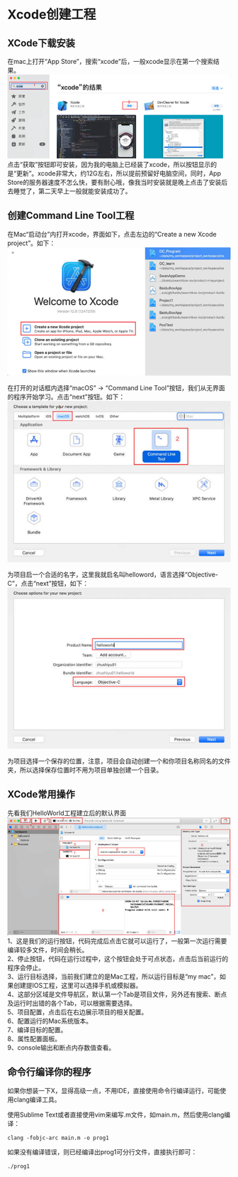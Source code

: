 # Xcode创建工程

## XCode下载安装
在mac上打开“App Store”，搜索“xcode”后，一般xcode显示在第一个搜索结果。  
![install](images/xcode_download.jpg)  
点击“获取”按钮即可安装，因为我的电脑上已经装了xcode，所以按钮显示的是“更新”。xcode非常大，约12G左右，所以提前预留好电脑空间，同时，App Store的服务器速度不怎么快，要有耐心哦，像我当时安装就是晚上点击了安装后去睡觉了，第二天早上一般就能安装成功了。

## 创建Command Line Tool工程
在Mac“启动台”内打开xcode，界面如下，点击左边的“Create a new Xcode project”。如下：
![创建工程](images/xcode_create_project.jpg)

在打开的对话框内选择“macOS” -> “Command Line Tool”按钮，我们从无界面的程序开始学习。点击“next”按钮。如下：
![Command Line Tool](images/xcode_create_command_line.jpg)

为项目启一个合适的名字，这里我就启名叫helloword，语言选择“Objective-C”，点击“next”按钮，如下：  
![project name](images/xcode_projec_name.jpg)

为项目选择一个保存的位置，注意，项目会自动创建一个和你项目名称同名的文件夹，所以选择保存位置时不用为项目单独创建一个目录。

## XCode常用操作
先看我们HelloWorld工程建立后的默认界面  
![xcode ui 1](images/xcode_interface_1.jpg)  
1、这是我们的运行按钮，代码完成后点击它就可以运行了，一般第一次运行需要编译较多文件，时间会稍长。  
2、停止按钮，代码在运行过程中，这个按钮会处于可点状态，点击后当前运行的程序会停止。  
3、运行目标选择，当前我们建立的是Mac工程，所以运行目标是“my mac”，如果创建提IOS工程，这里可以选择手机或模拟器。  
4、这部分区域是文件导航区，默认第一个Tab是项目文件，另外还有搜索、断点及运行时出错的各个Tab，可以根据需要选择。  
5、项目配置，点击后在右边展示项目的相关配置。  
6、配置运行的Mac系统版本。  
7、编译目标的配置。  
8、属性配置面板。  
9、console输出和断点内存数值查看。  

## 命令行编译你的程序
如果你想装一下X，显得高级一点，不用IDE，直接使用命令行编译运行，可能使用clang编译工具。

使用Sublime Text或者直接使用vim来编写.m文件，如main.m，然后使用clang编译：

```
clang -fobjc-arc main.m -o prog1
```

如果没有编译错误，则已经编译出prog1可分行文件，直接执行即可：

```
./prog1
```